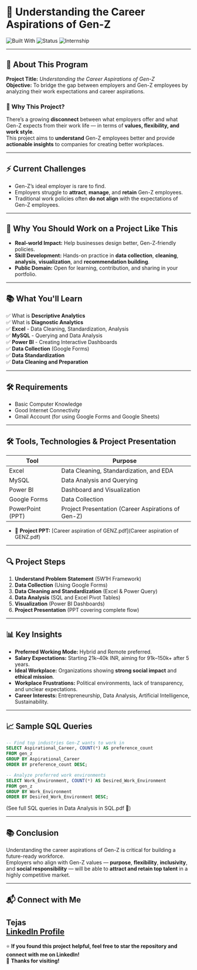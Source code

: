 # 🎯 Understanding the Career Aspirations of Gen-Z

![Built With](https://img.shields.io/badge/Built%20With-SQL%20%7C%20Excel%20%7C%20Power%20BI-blue)
![Status](https://img.shields.io/badge/Status-Completed-success)
![Internship](https://img.shields.io/badge/Internship-Data%20Analytics-informational)

---

## 🧠 About This Program

**Project Title:** _Understanding the Career Aspirations of Gen-Z_  
**Objective:** To bridge the gap between employers and Gen-Z employees by analyzing their work expectations and career aspirations.

### 🚀 Why This Project?
There’s a growing **disconnect** between what employers offer and what Gen-Z expects from their work life — in terms of **values, flexibility, and work style**.  
This project aims to **understand** Gen-Z employees better and provide **actionable insights** to companies for creating better workplaces.

---

## ⚡ Current Challenges

- Gen-Z’s ideal employer is rare to find.
- Employers struggle to **attract**, **manage**, and **retain** Gen-Z employees.
- Traditional work policies often **do not align** with the expectations of Gen-Z employees.

---

## 🎯 Why You Should Work on a Project Like This

- **Real-world Impact:** Help businesses design better, Gen-Z-friendly policies.
- **Skill Development:** Hands-on practice in **data collection**, **cleaning**, **analysis**, **visualization**, and **recommendation building**.
- **Public Domain:** Open for learning, contribution, and sharing in your portfolio.

---

## 📚 What You'll Learn

✅ What is **Descriptive Analytics**  
✅ What is **Diagnostic Analytics**  
✅ **Excel** - Data Cleaning, Standardization, Analysis  
✅ **MySQL** - Querying and Data Analysis  
✅ **Power BI** - Creating Interactive Dashboards  
✅ **Data Collection** (Google Forms)  
✅ **Data Standardization**  
✅ **Data Cleaning and Preparation**

---

## 🛠️ Requirements

- Basic Computer Knowledge
- Good Internet Connectivity
- Gmail Account (for using Google Forms and Google Sheets)

---

## 🛠️ Tools, Technologies & Project Presentation

| Tool             | Purpose                                       |
|------------------|------------------------------------------------|
| Excel            | Data Cleaning, Standardization, and EDA       |
| MySQL            | Data Analysis and Querying                    |
| Power BI         | Dashboard and Visualization                   |
| Google Forms     | Data Collection                               |
| PowerPoint (PPT) | Project Presentation (Career Aspirations of Gen-Z) |

- 📄 **Project PPT:** [Career aspiration of GENZ.pdf](Career aspiration of GENZ.pdf)

---

## 🔍 Project Steps

1. **Understand Problem Statement** (5W1H Framework)
2. **Data Collection** (Using Google Forms)
3. **Data Cleaning and Standardization** (Excel & Power Query)
4. **Data Analysis** (SQL and Excel Pivot Tables)
5. **Visualization** (Power BI Dashboards)
6. **Project Presentation** (PPT covering complete flow)

---

## 📊 Key Insights

- **Preferred Working Mode:** Hybrid and Remote preferred.
- **Salary Expectations:** Starting 21k–40k INR, aiming for 91k–150k+ after 5 years.
- **Ideal Workplace:** Organizations showing **strong social impact** and **ethical mission**.
- **Workplace Frustrations:** Political environments, lack of transparency, and unclear expectations.
- **Career Interests:** Entrepreneurship, Data Analysis, Artificial Intelligence, Sustainability.

---

## 📈 Sample SQL Queries

```sql
-- Find top industries Gen-Z wants to work in
SELECT Aspirational_Career, COUNT(*) AS preference_count
FROM gen_z
GROUP BY Aspirational_Career
ORDER BY preference_count DESC;

-- Analyze preferred work environments
SELECT Work_Environment, COUNT(*) AS Desired_Work_Environment
FROM gen_z
GROUP BY Work_Environment
ORDER BY Desired_Work_Environment DESC;
```
(See full SQL queries in Data Analysis in SQL.pdf 📄)

---

## 📚 Conclusion

Understanding the career aspirations of Gen-Z is critical for building a future-ready workforce.  
Employers who align with Gen-Z values — **purpose**, **flexibility**, **inclusivity**, and **social responsibility** — will be able to **attract and retain top talent** in a highly competitive market.

---

## 📬 Connect with Me

**Tejas**  
[LinkedIn Profile](https://www.linkedin.com/in/tejas-data-analyst)
---

⭐ **If you found this project helpful, feel free to star the repository and connect with me on LinkedIn!**  
🚀 **Thanks for visiting!**


